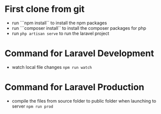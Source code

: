 # First clone from git
- run ```npm install`` to install the npm packages
- run ```composer install`` to install the composer packages for php
- run ```php artisan serve``` to run the laravel project

# Command for Laravel Development
- watch local file changes ``` npm run watch ```

# Command for Laravel Production
- compile the files from source folder to public folder when launching to server ``` npm run prod ```
